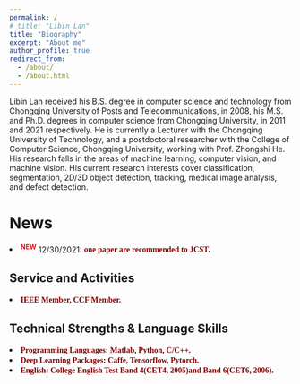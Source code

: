 ```yaml
---
permalink: /
# title: "Libin Lan"
title: "Biography"
excerpt: "About me"
author_profile: true
redirect_from: 
  - /about/
  - /about.html
---
```

Libin Lan received his B.S. degree in computer science and technology from Chongqing University of Posts and Telecommunications, in 2008, his M.S. and Ph.D. degrees in computer science from Chongqing University, in 2011 and 2021 respectively. He is currently a Lecturer with the Chongqing University of Technology, and a postdoctoral researcher with the College of Computer Science, Chongqing University, working with Prof. Zhongshi He. His research falls in the areas of machine learning, computer vision, and machine vision. His current research interests cover classification, segmentation, 2D/3D object detection, tracking, medical image analysis, and defect detection. 

News
======
<li><sup><span style="color:red;"><strong>NEW</strong></span></sup> 12/30/2021: <font color="#800000"><b><span style="font-family: Calibri">one paper are recommended to JCST. </span></b></font></li>

Service and Activities
------
<li><font color="#800000"><b><span style="font-family: Calibri">IEEE Member, CCF Member. </span></b></font></li>
<!--<li><font color="#800000"><b><span style="font-family: Calibri">CCF Member. </span></b></font></li>-->
<!-- <li><font color="#800000"><b><span style="font-family: Calibri">Journal reviewer: IEEE ACCESS. </span></b></font></li> -->

Technical Strengths \& Language Skills
------
<li><font color="#800000"><b><span style="font-family: Calibri">Programming Languages: Matlab, Python, C/C++. </span></b></font></li>
<li><font color="#800000"><b><span style="font-family: Calibri">Deep Learning Packages: Caffe, Tensorflow, Pytorch. </span></b></font></li>
<li><font color="#800000"><b><span style="font-family: Calibri">English: College English Test Band 4(CET4, 2005)and Band 6(CET6, 2006). </span></b></font></li>
